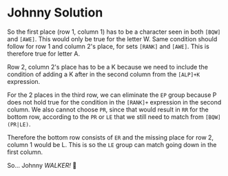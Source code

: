 # Johnny Solution

So the first place (row 1, column 1) has to be a character seen in both `[BQW]` and `[AWE]`. This would only be true for the letter W. Same condition should follow for row 1 and column 2's place, for sets `[RANK]` and `[AWE]`. This is therefore true for letter A. 

Row 2, column 2's place has to be a K because we need to include the condition of adding a K after in the second column from the `[ALP]+K` expression. 

For the 2 places in the third row, we can eliminate the `EP` group because P does not hold true for the condition in the `[RANK]+` expression in the second column. We also cannot choose `PR`, since that would result in `RR` for the bottom row, according to the `PR` or `LE` that we still need to match from `[BQW](PR|LE)`. 

Therefore the bottom row consists of `ER` and the missing place for row 2, column 1 would be L. This is so the `LE` group can match going down in the first column. 

So... Johnny *WALKER!* 🎥
